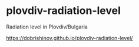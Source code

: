 # plovdiv-radiation-level
Radiation level in Plovdiv/Bulgaria

https://dobrishinov.github.io/plovdiv-radiation-level/
